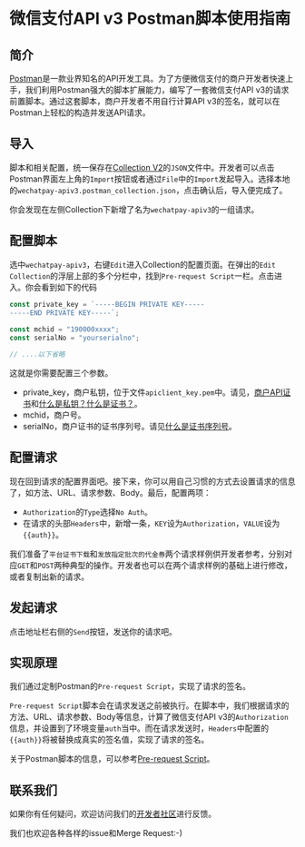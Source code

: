 # 微信支付API v3 Postman脚本使用指南

## 简介
[Postman](https://www.getpostman.com/products)是一款业界知名的API开发工具。为了方便微信支付的商户开发者快速上手，我们利用Postman强大的脚本扩展能力，编写了一套微信支付API v3的请求前置脚本。通过这套脚本，商户开发者不用自行计算API v3的签名，就可以在Postman上轻松的构造并发送API请求。

## 导入

脚本和相关配置，统一保存在[Collection V2](https://go.pstmn.io/collection-v2)的`JSON`文件中。开发者可以点击Postman界面左上角的`Import`按钮或者通过`File`中的`Import`发起导入。选择本地的`wechatpay-apiv3.postman_collection.json`，点击确认后，导入便完成了。

你会发现在左侧Collection下新增了名为`wechatpay-apiv3`的一组请求。

## 配置脚本

选中`wechatpay-apiv3`，右键`Edit`进入Collection的配置页面。在弹出的`Edit Collection`的浮层上部的多个分栏中，找到`Pre-request Script`一栏。点击进入。你会看到如下的代码

```javascript
const private_key = `-----BEGIN PRIVATE KEY-----
-----END PRIVATE KEY-----`;
      
const mchid = "190000xxxx";
const serialNo = "yourserialno";

// ....以下省略
```

这就是你需要配置三个参数。

+ private_key，商户私钥，位于文件`apiclient_key.pem`中。请见，[商户API证书](https://wechatpay-api.gitbook.io/wechatpay-api-v3/ren-zheng/zheng-shu)和[什么是私钥？什么是证书？](https://wechatpay-api.gitbook.io/wechatpay-api-v3/chang-jian-wen-ti/zheng-shu-xiang-guan#shen-me-shi-si-yao-shen-me-shi-zheng-shu)。
+ mchid，商户号。
+ serialNo，商户证书的证书序列号。请见[什么是证书序列号](https://wechatpay-api.gitbook.io/wechatpay-api-v3/chang-jian-wen-ti/zheng-shu-xiang-guan#shen-me-shi-si-yao-shen-me-shi-zheng-shu)。

## 配置请求

现在回到请求的配置界面吧。接下来，你可以用自己习惯的方式去设置请求的信息了，如方法、URL、请求参数、Body。最后，配置两项：

+ `Authorization`的`Type`选择`No Auth`。
+ 在请求的头部`Headers`中，新增一条，`KEY`设为`Authorization`，`VALUE`设为`{{auth}}`。

我们准备了`平台证书下载`和`发放指定批次的代金券`两个请求样例供开发者参考，分别对应`GET`和`POST`两种典型的操作。开发者也可以在两个请求样例的基础上进行修改，或者复制出新的请求。

## 发起请求

点击地址栏右侧的`Send`按钮，发送你的请求吧。

## 实现原理

我们通过定制Postman的`Pre-request Script`，实现了请求的签名。

`Pre-request Script`脚本会在请求发送之前被执行。在脚本中，我们根据请求的方法、URL、请求参数、Body等信息，计算了微信支付API v3的`Authorization`信息，并设置到了环境变量`auth`当中。而在请求发送时，`Headers`中配置的`{{auth}}`将被替换成真实的签名值，实现了请求的签名。

关于Postman脚本的信息，可以参考[Pre-request Script](https://learning.getpostman.com/docs/postman/scripts/pre_request_scripts/)。

## 联系我们

如果你有任何疑问，欢迎访问我们的[开发者社区](https://developers.weixin.qq.com/community/pay)进行反馈。

我们也欢迎各种各样的issue和Merge Request:-)


